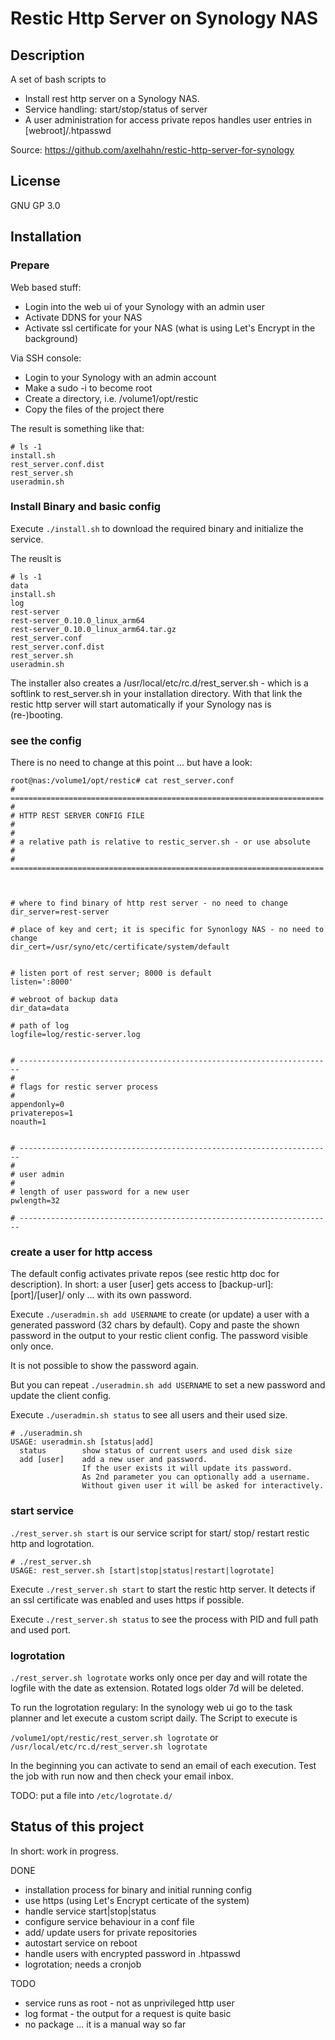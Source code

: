 # Restic Http Server on Synology NAS

## Description

A set of bash scripts to 

* Install rest http server on a Synology NAS.
* Service handling: start/stop/status of server
* A user administration for access private repos handles user entries in [webroot]/.htpasswd

Source: https://github.com/axelhahn/restic-http-server-for-synology

## License

GNU GP 3.0

## Installation

### Prepare

Web based stuff:

* Login into the web ui of your Synology with an admin user
* Activate DDNS for your NAS
* Activate ssl certificate for your NAS (what is using Let's Encrypt in the background)

Via SSH console:

* Login to your Synology with an admin account
* Make a sudo -i to become root
* Create a directory, i.e. /volume1/opt/restic
* Copy the files of the project there

The result is something like that:

```
# ls -1
install.sh
rest_server.conf.dist
rest_server.sh
useradmin.sh
```

### Install Binary and basic config

Execute `./install.sh` to download the required binary and initialize the service.

The reuslt is

```
# ls -1
data
install.sh
log
rest-server
rest-server_0.10.0_linux_arm64
rest-server_0.10.0_linux_arm64.tar.gz
rest_server.conf
rest_server.conf.dist
rest_server.sh
useradmin.sh
```

The installer also creates a /usr/local/etc/rc.d/rest_server.sh - which is a softlink to rest_server.sh in your
installation directory.
With that link the restic http server will start automatically if your Synology nas is (re-)booting.

### see the config

There is no need to change at this point ... but have a look:

```
root@nas:/volume1/opt/restic# cat rest_server.conf
# ======================================================================
#
# HTTP REST SERVER CONFIG FILE
#
#
# a relative path is relative to restic_server.sh - or use absolute
#
# ======================================================================



# where to find binary of http rest server - no need to change
dir_server=rest-server

# place of key and cert; it is specific for Synonlogy NAS - no need to change
dir_cert=/usr/syno/etc/certificate/system/default


# listen port of rest server; 8000 is default
listen=':8000'

# webroot of backup data
dir_data=data

# path of log
logfile=log/restic-server.log


# ----------------------------------------------------------------------
#
# flags for restic server process
#
appendonly=0
privaterepos=1
noauth=1


# ----------------------------------------------------------------------
#
# user admin
#
# length of user password for a new user
pwlength=32

# ----------------------------------------------------------------------
```

### create a user for http access

The default config activates private repos (see restic http doc for description).
In short: a user [user] gets access to [backup-url]:[port]/[user]/ only ... with its own password.

Execute `./useradmin.sh add USERNAME` to create (or update) a user with a generated password (32 chars by default).
Copy and paste the shown password in the output to your restic client config. The password visible only once.

It is not possible to show the password again.

But you can repeat `./useradmin.sh add USERNAME` to set a new password and update the client config.

Execute `./useradmin.sh status` to see all users and their used size.

```
# ./useradmin.sh
USAGE: useradmin.sh [status|add]
  status        show status of current users and used disk size
  add [user]    add a new user and password.
                If the user exists it will update its password.
                As 2nd parameter you can optionally add a username.
                Without given user it will be asked for interactively.
```

### start service

`./rest_server.sh start` is our service script for start/ stop/ restart restic http and logrotation.

```
# ./rest_server.sh
USAGE: rest_server.sh [start|stop|status|restart|logrotate]
```

Execute `./rest_server.sh start` to start the restic http server.
It detects if an ssl certificate was enabled and uses https if possible.

Execute `./rest_server.sh status` to see the process with PID and full path and used port.

### logrotation

`./rest_server.sh logrotate` works only once per day and will rotate the logfile with the date as extension.
Rotated logs older 7d will be deleted.

To run the logrotation regulary:
In the synology web ui go to the task planner and let execute a custom script daily.
The Script to execute is

`/volume1/opt/restic/rest_server.sh logrotate`
or
`/usr/local/etc/rc.d/rest_server.sh logrotate`

In the beginning you can activate to send an email of each execution. Test the job with run now
and then check your email inbox.

TODO: put a file into `/etc/logrotate.d/`

## Status of this project

In short: work in progress.

DONE

* installation process for binary and initial running config
* use https (using Let's Encrypt certicate of the system)
* handle service start|stop|status
* configure service behaviour in a conf file
* add/ update users for private repositories
* autostart service on reboot
* handle users with encrypted password in .htpasswd 
* logrotation; needs a cronjob

TODO

* service runs as root - not as unprivileged http user
* log format - the output for a request is quite basic
* no package ... it is a manual way so far
